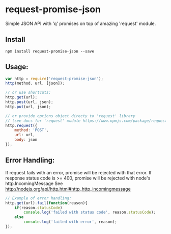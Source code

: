 # request-promise-json
Simple JSON API with 'q' promises on top of amazing 'request' module.

## Install
```
npm install request-promise-json --save
```

## Usage:
```js
var http = require('request-promise-json');
http(method, url, [json]);

// or use shortcuts:
http.get(url);
http.post(url, json);
http.put(url, json);

// or provide options object directy to 'request' library 
// (see docs for 'request' module https://www.npmjs.com/package/request):
http.request({
    method: 'POST',
    url: url,
    body: json
});
```
 
## Error Handling:
If request fails with an error, promise will be rejected with that error.
If response status code is >= 400, promise will be rejected with node's http.IncomingMessage
See http://nodejs.org/api/http.html#http_http_incomingmessage
```js
// Example of error handling:
http.get(url).fail(function(reason){
    if(reason.statusCode)
        console.log('failed with status code', reason.statusCode);
    else
        console.log('failed with error', reason);
});
```
